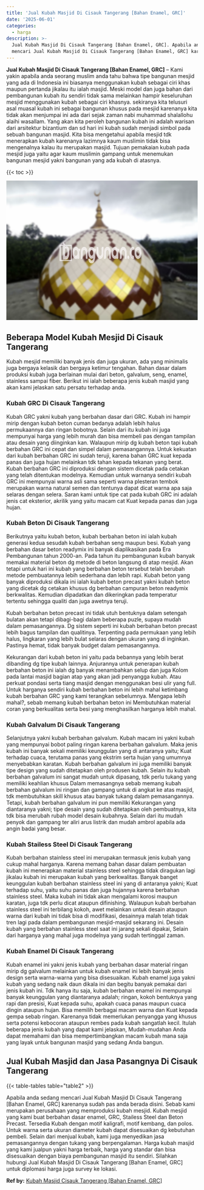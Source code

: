 ```yaml
---
title: 'Jual Kubah Masjid Di Cisauk Tangerang [Bahan Enamel, GRC]'
date: '2025-06-01'
categories:
  - harga
description: >-
  Jual Kubah Masjid Di Cisauk Tangerang [Bahan Enamel, GRC]. Apabila anda sedang
  mencari Jual Kubah Masjid Di Cisauk Tangerang [Bahan Enamel, GRC] karenanya...
---
```


**Jual Kubah Masjid Di Cisauk Tangerang \[Bahan Enamel, GRC\]** – Kami yakin apabila anda seorang muslim anda tahu bahwa tipe bangunan mesjid yang ada di Indonesia ini biasanya menggunakan kubah sebagai ciri khas maupun pertanda jikalau itu ialah masjid. Meski model dan juga bahan dari pembangunan kubah itu sendiri tidak sama melainkan hampir keseluruhan mesjid menggunakan kubah sebagai ciri khasnya. sekiranya kita telusuri asal muasal kubah ini sebagai bangunan khusus pada mesjid karenanya kita tidak akan menjumpai ini ada dari sejak zaman nabi muhammad shalallohu alaihi wasallam. Yang akan kita peroleh bangunan kubah ini adalah warisan dari arsitektur bizantium dan sd hari ini kubah sudah menjadi simbol pada sebuah bangunan masjid. Kita bisa mengetahui apabila mesjid tdk menerapkan kubah karenanya lazimnya kaum muslimin tidak bisa mengenalnya kalau itu merupakan masjid. Tujuan pemakaian kubah pada mesjid juga yaitu agar kaum muslimin gampang untuk menemukan bangunan mesjid yakni bangunan yang ada kubah di atasnya.

{{< toc >}}

![Jual Kubah Masjid Di Cisauk Tangerang [Bahan Enamel, GRC]](/images/jual-kubah-masjid-34.png)

## Beberapa Model Kubah Mesjid Di Cisauk Tangerang

Kubah mesjid memiliki banyak jenis dan juga ukuran, ada yang minimalis juga bergaya kelasik dan bergaya ketimur tengahan. Bahan dasar dalam produksi kubah juga berlainan mulai dari beton, galvalum, seng, enamel, stainless sampai fiber. Berikut ini ialah beberapa jenis kubah masjid yang akan kami jelaskan satu persatu terhadap anda.

### Kubah GRC Di Cisauk Tangerang

Kubah GRC yakni kubah yang berbahan dasar dari GRC. Kubah ini hampir mirip dengan kubah beton cuman bedanya adalah lebih halus permukaannya dan ringan bobotnya. Selain dari itu kubah ini juga mempunyai harga yang lebih murah dan bisa membeli pas dengan tampilan atau desain yang diinginkan kan. Walaupun mirip dg kubah beton tapi kubah berbahan GRC ini cepat dan simpel dalam pemasangannya. Untuk kekuatan dari kubah berbahan GRC ini sudah teruji, karena bahan GRC kuat kepada panas dan juga hujan melainkan tdk tahan kepada tekanan yang berat. Kubah berbahan GRC ini diproduksi dengan sistem dicetak pada cetakan yang telah ditentukan modelnya. Kemudian untuk warnanya sendiri kubah GRC ini mempunyai warna asli sama seperti warna plesteran tembok merupakan warna natural semen dan tentunya dapat dicat warna apa saja selaras dengan selera. Saran kami untuk tipe cat pada kubah GRC ini adalah jenis cat eksterior, akrilik yang yaitu macam cat Kuat kepada panas dan juga hujan.

### Kubah Beton Di Cisauk Tangerang

Berikutnya yaitu kubah beton, kubah berbahan beton ini ialah kubah generasi kedua sesudah kubah berbahan seng maupun besi. Kubah yang berbahan dasar beton readymix ini banyak diaplikasikan pada Era Pembangunan tahun 2000-an. Pada tahun itu pembangunan kubah banyak memakai material beton dg metode di beton langsung di atap mesjid. Akan tetapi untuk hari ini kubah yang berbahan beton tersebut telah berubah metode pembuatannya lebih sederhana dan lebih rapi. Kubah beton yang banyak diproduksi dikala ini ialah kubah beton precast yakni kubah beton yang dicetak dg cetakan khusus dg berbahan campuran beton readymix berkwalitas. Kemudian dipadatkan dan dikeringkan pada temperatur tertentu sehingga qualiti dan juga awetnya teruji.

Kubah berbahan beton precast ini tidak utuh bentuknya dalam setengah bulatan akan tetapi dibagi-bagi dalam beberapa puzle, supaya mudah dalam pemasangannya. Dg sistem seperti ini kubah berbahan beton precast lebih bagus tampilan dan qualitinya. Terpenting pada permukaan yang lebih halus, lingkaran yang lebih bulat selaras dengan ukuran yang di inginkan. Pastinya hemat, tidak banyak budget dalam pemasangannya.

Kekurangan dari kubah beton ini yaitu pada bebannya yang lebih berat dibanding dg tipe kubah lainnya. Anjurannya untuk penerapan kubah berbahan beton ini ialah dg banyak menambahkan selup dan juga Kolom pada lantai masjid bagian atap yang akan jadi penyangga kubah. Atau perkuat pondasi serta tiang masjid dengan menggunakan besi ulir yang full. Untuk harganya sendiri kubah berbahan beton ini lebih mahal ketimbang kubah berbahan GRC yang kami terangkan sebelumnya. Mengapa lebih mahal?, sebab memang kubah berbahan beton ini Membutuhkan material coran yang berkualitas serta besi yang menghasilkan harganya lebih mahal.

### Kubah Galvalum Di Cisauk Tangerang

Selanjutnya yakni kubah berbahan galvalum. Kubah macam ini yakni kubah yang mempunyai bobot paling ringan karena berbahan galvalum. Maka jenis kubah ini banyak sekali memiliki keunggulan yang di antaranya yaitu; Kuat terhadap cuaca, terutama panas yang ekstrim serta hujan yang umumnya menyebabkan karatan. Kubah berbahan galvalum ini juga memiliki banyak tipe design yang sudah ditetapkan oleh produsen kubah. Selain itu kubah berbahan galvalum ini sangat mudah untuk dipasang, tdk perlu tukang yang memiliki keahlian khusus Dalam memasangnya sebab memang kubah berbahan galvalum ini ringan dan gampang untuk di angkat ke atas masjid, tdk membutuhkan skill khusus atau banyak tukang dalam pemasangannya. Tetapi, kubah berbahan galvalum ini pun memiliki Kekurangan yang diantaranya yakni; tipe desain yang sudah ditetapkan oleh pembuatnya, kita tdk bisa merubah rubah model desain kubahnya. Selain dari itu mudah penyok dan gampang ter aliri arus listrik dan mudah ambrol apabila ada angin badai yang besar.

### Kubah Stailess Steel Di Cisauk Tangerang

Kubah berbahan stainless steel ini merupakan termasuk jenis kubah yang cukup mahal harganya. Karena memang bahan dasar dalam pembuatan kubah ini menerapkan material stainless steel sehingga tidak diragukan lagi jikalau kubah ini merupakan kubah yang berkwalitas. Banyak banget keunggulan kubah berbahan stainless steel ini yang di antaranya yakni; Kuat terhadap suhu, yaitu suhu panas dan juga hujannya karena berbahan stainless steel. Maka kubah ini tidak akan mengalami korosi maupun karatan, juga tdk perlu dicat ataupun difinishing. Walaupun kubah berbahan stainless steel ini terbilang kokoh, awet melainkan untuk desain ataupun warna dari kubah ini tidak bisa di modifikasi, desainnya malah telah tidak tren lagi pada dalam pembangunan mesjid-masjid sekarang ini. Desain kubah yang berbahan stainless steel saat ini jarang sekali dipakai, Selain dari harganya yang mahal juga modelnya yang sudah tertinggal zaman.

### Kubah Enamel Di Cisauk Tangerang

Kubah enamel ini yakni jenis kubah yang berbahan dasar material ringan mirip dg galvalum melainkan untuk kubah enamel ini lebih banyak jenis design serta warna-warna yang bisa disesuaikan. Kubah enamel juga yakni kubah yang sedang naik daun dikala ini dan begitu banyak pemakai dari jenis kubah ini. Tdk hanya itu saja, kubah berbahan enamel ini mempunyai banyak keunggulan yang diantaranya adalah; ringan, kokoh bentuknya yang rapi dan presisi, Kuat kepada suhu, apakah cuaca panas maupun cuaca dingin ataupun hujan. Bisa memilih berbagai macam warna dan Kuat kepada gempa sebab ringan. Karenanya tidak memerlukan penyangga yang khusus serta potensi kebocoran ataupun rembes pada kubah sangatlah kecil. Itulah beberapa jenis kubah yang dapat kami jelaskan, Mudah-mudahan Anda dapat memahami dan bisa mempertimbangkan macam kubah mana saja yang layak untuk bangunan masjid yang sedang Anda bangun.

## Jual Kubah Masjid dan Jasa Pasangnya Di Cisauk Tangerang

{{< table-tables table="table2" >}}

Apabila anda sedang mencari Jual Kubah Masjid Di Cisauk Tangerang \[Bahan Enamel, GRC\] karenanya sudah pas anda berada disini. Sebab kami merupakan perusahaan yang memproduksi kubah mesjid. Kubah mesjid yang kami buat berbahan dasar enamel, GRC, Stailess Steel dan Beton Precast. Tersedia Kubah dengan motif kaligrafi, motif kembang, dan polos. Untuk warna serta ukuran diameter kubah dapat disesuaikan dg kebutuhan pembeli. Selain dari menjual kubah, kami juga menyedikan jasa pemasangannya dengan tukang yang berpengalaman. Harga kubah masjid yang kami jualpun yakni harga terbaik, harga yang standar dan bisa disesuaikan dengan biaya pembangunan masjid itu sendiri. Silahkan hubungi Jual Kubah Masjid Di Cisauk Tangerang \[Bahan Enamel, GRC\] untuk diplomasi harga juga survey ke lokasi.

**Ref by:** [Kubah Masjid Cisauk Tangerang [Bahan Enamel, GRC]](https://id.wikipedia.org/wiki/Kubah)
